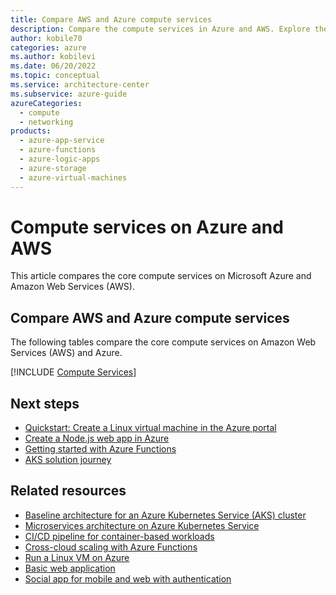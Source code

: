```yaml
---
title: Compare AWS and Azure compute services
description: Compare the compute services in Azure and AWS. Explore the differences in virtual servers, containers and container orchestrators, and serverless architectures.
author: kobile70
categories: azure
ms.author: kobilevi
ms.date: 06/20/2022
ms.topic: conceptual
ms.service: architecture-center
ms.subservice: azure-guide
azureCategories:
  - compute
  - networking
products:
  - azure-app-service
  - azure-functions
  - azure-logic-apps
  - azure-storage
  - azure-virtual-machines
---
```


# Compute services on Azure and AWS

This article compares the core compute services on Microsoft Azure and Amazon Web Services (AWS).

## Compare AWS and Azure compute services

The following tables compare the core compute services on Amazon Web Services (AWS) and Azure.

[!INCLUDE [Compute Services](../../includes/aws/compute.md)]

## Next steps

- [Quickstart: Create a Linux virtual machine in the Azure portal](/azure/virtual-machines/linux/quick-create-portal)
- [Create a Node.js web app in Azure](/azure/app-service/app-service-web-get-started-nodejs)
- [Getting started with Azure Functions](/azure/azure-functions/functions-create-first-azure-function)
- [AKS solution journey](/azure/architecture/reference-architectures/containers/aks-start-here)

## Related resources

- [Baseline architecture for an Azure Kubernetes Service (AKS) cluster](../reference-architectures/containers/aks/secure-baseline-aks.yml)
- [Microservices architecture on Azure Kubernetes Service](../reference-architectures/containers/aks-microservices/aks-microservices.yml)
- [CI/CD pipeline for container-based workloads](../example-scenario/apps/devops-with-aks.yml)
- [Cross-cloud scaling with Azure Functions](solution-ideas/articles/cross-cloud-scaling.yml)
- [Run a Linux VM on Azure](../reference-architectures/n-tier/linux-vm.yml)
- [Basic web application](../reference-architectures/app-service-web-app/basic-web-app.yml)
- [Social app for mobile and web with authentication](../solution-ideas/articles/social-mobile-and-web-app-with-authentication.yml)


